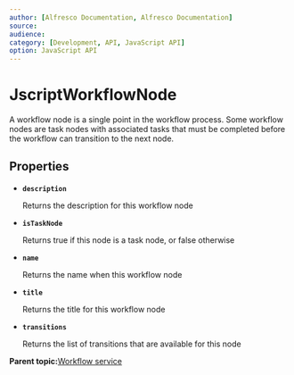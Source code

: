 ```yaml
---
author: [Alfresco Documentation, Alfresco Documentation]
source: 
audience: 
category: [Development, API, JavaScript API]
option: JavaScript API
---
```


# JscriptWorkflowNode

A workflow node is a single point in the workflow process. Some workflow nodes are task nodes with associated tasks that must be completed before the workflow can transition to the next node.

## Properties

-   **`description`**

    Returns the description for this workflow node

-   **`isTaskNode`**

    Returns true if this node is a task node, or false otherwise

-   **`name`**

    Returns the name when this workflow node

-   **`title`**

    Returns the title for this workflow node

-   **`transitions`**

    Returns the list of transitions that are available for this node


**Parent topic:**[Workflow service](../references/API-JS-WorkflowService.md)

